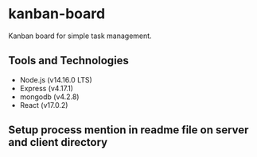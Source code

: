 # kanban-board
Kanban board for simple task management.

## Tools and Technologies

- Node.js (v14.16.0 LTS)
- Express (v4.17.1)
- mongodb (v4.2.8)
- React (v17.0.2)

## Setup process mention in readme file on server and client directory 